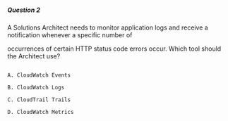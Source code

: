 ##### Question 2


A Solutions Architect needs to monitor application logs and receive a notification whenever a specific number of

occurrences of certain HTTP status code errors occur. Which tool should the Architect use?


```

A. CloudWatch Events

B. CloudWatch Logs

C. CloudTrail Trails

D. CloudWatch Metrics

```


